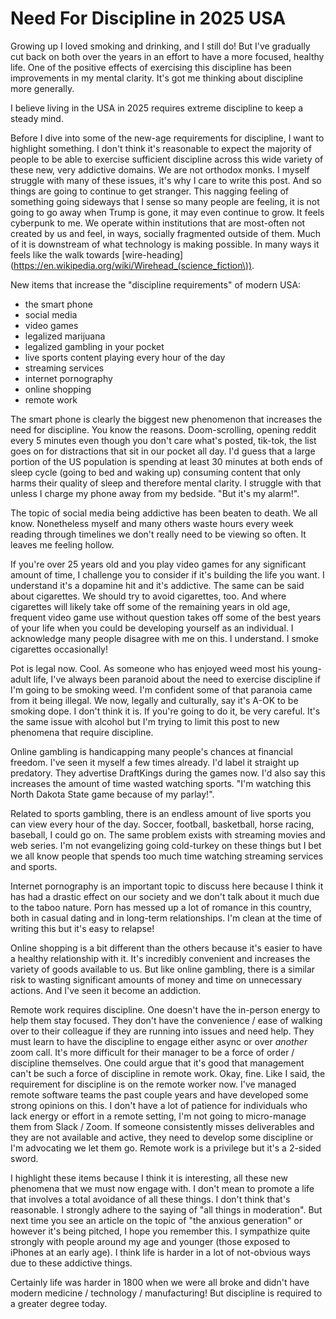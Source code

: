 # Need For Discipline in 2025 USA

Growing up I loved smoking and drinking, and I still do! But I've gradually cut back on both over the years in an effort to have a more focused, healthy life. One of the positive effects of exercising this discipline has been improvements in my mental clarity. It's got me thinking about discipline more generally.

I believe living in the USA in 2025 requires extreme discipline to keep a steady mind.

Before I dive into some of the new-age requirements for discipline, I want to highlight something. I don't think it's reasonable to expect the majority of people to be able to exercise sufficient discipline across this wide variety of these new, very addictive domains. We are not orthodox monks. I myself struggle with many of these issues, it's why I care to write this post. And so things are going to continue to get stranger. This nagging feeling of something going sideways that I sense so many people are feeling, it is not going to go away when Trump is gone, it may even continue to grow. It feels cyberpunk to me. We operate within institutions that are most-often not created by us and feel, in ways, socially fragmented outside of them. Much of it is downstream of what technology is making possible. In many ways it feels like the walk towards [wire-heading](https://en.wikipedia.org/wiki/Wirehead_(science_fiction\)).

New items that increase the "discipline requirements" of modern USA:

- the smart phone
- social media
- video games
- legalized marijuana
- legalized gambling in your pocket
- live sports content playing every hour of the day
- streaming services
- internet pornography
- online shopping
- remote work

The smart phone is clearly the biggest new phenomenon that increases the need for discipline. You know the reasons. Doom-scrolling, opening reddit every 5 minutes even though you don't care what's posted, tik-tok, the list goes on for distractions that sit in our pocket all day. I'd guess that a large portion of the US population is spending at least 30 minutes at both ends of sleep cycle (going to bed and waking up) consuming content that only harms their quality of sleep and therefore mental clarity. I struggle with that unless I charge my phone away from my bedside. "But it's my alarm!".

The topic of social media being addictive has been beaten to death. We all know. Nonetheless myself and many others waste hours every week reading through timelines we don't really need to be viewing so often. It leaves me feeling hollow.

If you're over 25 years old and you play video games for any significant amount of time, I challenge you to consider if it's building the life you want. I understand it's a dopamine hit and it's addictive. The same can be said about cigarettes. We should try to avoid cigarettes, too. And where cigarettes will likely take off some of the remaining years in old age, frequent video game use without question takes off some of the best years of your life when you could be developing yourself as an individual. I acknowledge many people disagree with me on this. I understand. I smoke cigarettes occasionally!

Pot is legal now. Cool. As someone who has enjoyed weed most his young-adult life, I've always been paranoid about the need to exercise discipline if I'm going to be smoking weed. I'm confident some of that paranoia came from it being illegal. We now, legally and culturally, say it's A-OK to be smoking dope. I don't think it is. If you're going to do it, be very careful. It's the same issue with alcohol but I'm trying to limit this post to new phenomena that require discipline.

Online gambling is handicapping many people's chances at financial freedom. I've seen it myself a few times already. I'd label it straight up predatory. They advertise DraftKings during the games now. I'd also say this increases the amount of time wasted watching sports. "I'm watching this North Dakota State game because of my parlay!".

Related to sports gambling, there is an endless amount of live sports you can view every hour of the day. Soccer, football, basketball, horse racing, baseball, I could go on. The same problem exists with streaming movies and web series. I'm not evangelizing going cold-turkey on these things but I bet we all know people that spends too much time watching streaming services and sports.

Internet pornography is an important topic to discuss here because I think it has had a drastic effect on our society and we don't talk about it much due to the taboo nature. Porn has messed up a lot of romance in this country, both in casual dating and in long-term relationships. I'm clean at the time of writing this but it's easy to relapse!

Online shopping is a bit different than the others because it's easier to have a healthy relationship with it. It's incredibly convenient and increases the variety of goods available to us. But like online gambling, there is a similar risk to wasting significant amounts of money and time on unnecessary actions. And I've seen it become an addiction.

Remote work requires discipline. One doesn't have the in-person energy to help them stay focused. They don't have the convenience / ease of walking over to their colleague if they are running into issues and need help. They must learn to have the discipline to engage either async or over *another* zoom call. It's more difficult for their manager to be a force of order / discipline themselves. One could argue that it's good that management can't be such a force of discipline in remote work. Okay, fine. Like I said, the requirement for discipline is on the remote worker now. I've managed remote software teams the past couple years and have developed some strong opinions on this. I don't have a lot of patience for individuals who lack energy or effort in a remote setting, I'm not going to micro-manage them from Slack / Zoom. If someone consistently misses deliverables and they are not available and active, they need to develop some discipline or I'm advocating we let them go. Remote work is a privilege but it's a 2-sided sword.

I highlight these items because I think it is interesting, all these new phenomena that we must now engage with. I don't mean to promote a life that involves a total avoidance of all these things. I don't think that's reasonable. I strongly adhere to the saying of "all things in moderation". But next time you see an article on the topic of "the anxious generation" or however it's being pitched, I hope you remember this. I sympathize quite strongly with people around my age and younger (those exposed to iPhones at an early age). I think life is harder in a lot of not-obvious ways due to these addictive things.

Certainly life was harder in 1800 when we were all broke and didn't have modern medicine / technology / manufacturing! But discipline is required to a greater degree today.

